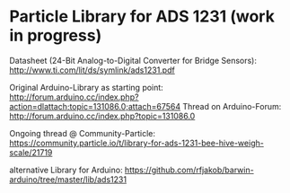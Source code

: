 # Particle Library for ADS 1231 (work in progress)

Datasheet (24-Bit Analog-to-Digital Converter for Bridge Sensors): http://www.ti.com/lit/ds/symlink/ads1231.pdf

Original Arduino-Library as starting point: http://forum.arduino.cc/index.php?action=dlattach;topic=131086.0;attach=67564
Thread on Arduino-Forum: http://forum.arduino.cc/index.php?topic=131086.0

Ongoing thread @ Community-Particle: 
https://community.particle.io/t/library-for-ads-1231-bee-hive-weigh-scale/21719

alternative Library for Arduino: https://github.com/rfjakob/barwin-arduino/tree/master/lib/ads1231
